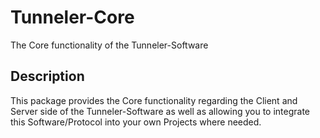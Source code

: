 # Tunneler-Core
The Core functionality of the Tunneler-Software

## Description
This package provides the Core functionality regarding the Client and Server
side of the Tunneler-Software as well as allowing you to integrate this Software/Protocol
into your own Projects where needed.
